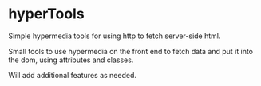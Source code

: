 # hyperTools
Simple hypermedia tools for using http to fetch server-side html.

Small tools to use hypermedia on the front end to fetch data and put it into the dom, using attributes and classes.

Will add additional features as needed.
